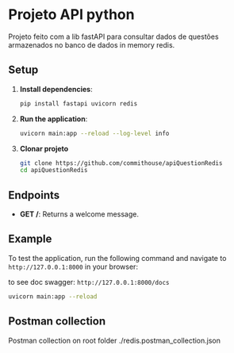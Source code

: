 # Projeto API python 

Projeto feito com a lib fastAPI para consultar dados de questões armazenados no banco de dados in memory redis.

## Setup

1. **Install dependencies**:
    ```sh
    pip install fastapi uvicorn redis
    ```

2. **Run the application**:
    ```sh
    uvicorn main:app --reload --log-level info
    ```
3. **Clonar projeto**
   ```sh
   git clone https://github.com/commithouse/apiQuestionRedis
   cd apiQuestionRedis
   ```
## Endpoints

- **GET /**: Returns a welcome message.

## Example

To test the application, run the following command and navigate to `http://127.0.0.1:8000` in your browser:

to see doc swagger:  `http://127.0.0.1:8000/docs`

```sh
uvicorn main:app --reload

```

## Postman collection

Postman collection on root folder ./redis.postman_collection.json
